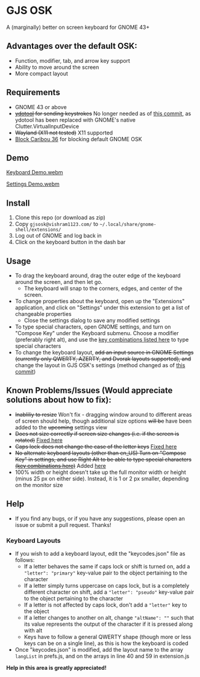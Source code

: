 # GJS OSK
A (marginally) better on screen keyboard for GNOME 43+
## Advantages over the default OSK:
-	Function, modifier, tab, and arrow key support
-	Ability to move around the screen
-	More compact layout
## Requirements
- GNOME 43 or above
- ~~[ydotool](https://github.com/ReimuNotMoe/ydotool) for sending keystrokes~~ No longer needed as of [this commit](https://github.com/Vishram1123/gjs-osk/commit/70cee7cf966539e5514b946b5cf2ac747befeb75), as ydotool has been replaced with GNOME's native Clutter.VirtualInputDevice
- ~~Wayland (X11 not tested)~~ X11 supported
- [Block Caribou 36](https://extensions.gnome.org/extension/3222/block-caribou-36/) for blocking default GNOME OSK
## Demo
[Keyboard Demo.webm](https://user-images.githubusercontent.com/64966832/210458851-1b91adba-f6e4-4d40-b0d5-dba2c46cc354.webm)

[Settings Demo.webm](https://user-images.githubusercontent.com/64966832/210458854-eb458311-3d3f-4edb-93df-f5b8334d4cbc.webm)

## Install
1. Clone this repo (or download as zip)
2. Copy `gjsosk@vishram1123.com/` to `~/.local/share/gnome-shell/extensions/`
3. Log out of GNOME and log back in
4. Click on the keyboard button in the dash bar
## Usage
- To drag the keyboard around, drag the outer edge of the keyboard around the screen, and then let go.
  - The keyboard will snap to the corners, edges, and center of the screen.
- To change properties about the keyboard, open up the "Extensions" application, and click on "Settings" under this extension to get a list of changeable properties
  - Close the settings dialog to save any modified settings
- To type special characters, open GNOME settings, and turn on "Compose Key" under the Keyboard submenu. Choose a modifier (preferably right alt), and use the [key combinations listed here](https://en.wikipedia.org/wiki/Compose_key#Common_compose_combinations) to type special characters
- To change the keyboard layout, ~~add an input source in GNOME Settings (currently only QWERTY, AZERTY, and Dvorak layouts supported), and~~ change the layout in GJS OSK's settings (method changed as of [this commit](https://github.com/Vishram1123/gjs-osk/commit/6c0058f25713fc02a55b1381660ba7c5ac52b6b7))
## Known Problems/Issues (Would appreciate solutions about how to fix):
- ~~Inabliliy to resize~~ Won't fix - dragging window around to different areas of screen should help, though additional size options ~~will be~~ have been added to the ~~upcoming~~ settings view
- ~~Does not size correctly if screen size changes (i.e. if the screen is rotated)~~ [Fixed here](https://github.com/Vishram1123/gjs-osk/commit/bfe9a201dada51fd793cd994b74f290e0b18651a)
- ~~Caps lock does not change the case of the letter keys~~ [Fixed here](https://github.com/Vishram1123/gjs-osk/commit/9f425279c603d2206596e580424b12a6e212c179)
- ~~No alternate keyboard layouts (other than en_US) Turn on "Compose Key" in settings, and use Right Alt to be able to type special characters [(key combinations here)](https://en.wikipedia.org/wiki/Compose_key#Common_compose_combinations)~~ Added [here](https://github.com/Vishram1123/gjs-osk/commit/98adbd069726f45a495713227deaeba83158064a)
- 100% width or height doesn't take up the full monitor width or height (minus 25 px on either side). Instead, it is 1 or 2 px smaller, depending on the monitor size
## Help
- If you find any bugs, or if you have any suggestions, please open an issue or submit a pull request. Thanks!
### Keyboard Layouts
- If you wish to add a keyboard layout, edit the "keycodes.json" file as follows: 
  - If a letter behaves the same if caps lock or shift is turned on, add a `"letter": "primary"` key-value pair to the object pertaining to the character
  - If a letter simply turns uppercase on caps lock, but is a completely different character on shift, add a `"letter": "pseudo"` key-value pair to the object pertaining to the character
  - If a letter is not affected by caps lock, don't add a `"letter"` key to the object
  - If a letter changes to another on alt, change `"altName": ""` such that its value represents the output of the character if it is pressed along with alt
  - Keys have to follow a general QWERTY shape (though more or less keys can be on a single line), as this is how the keyboard is coded
- Once "keycodes.json" is modified, add the layout name to the array `langList` in prefs.js, and on the arrays in line 40 and 59 in extension.js

**Help in this area is greatly appreciated!**
